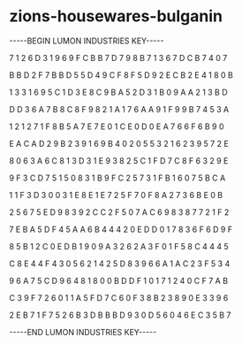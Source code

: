 # zions-housewares-bulganin

-----BEGIN LUMON INDUSTRIES KEY-----

7 1 2 6 D 3 1 9 6 9 F C B B 7 D 7 9 8 B 7 1 3 6 7 D C B 7 4 0 7

B B D 2 F 7 B B D 5 5 D 4 9 C F 8 F 5 D 9 2 E C B 2 E 4 1 8 0 B

1 3 3 1 6 9 5 C 1 D 3 E 8 C 9 B A 5 2 D 3 1 B 0 9 A A 2 1 3 B D

D D 3 6 A 7 B 8 C 8 F 9 8 2 1 A 1 7 6 A A 9 1 F 9 9 B 7 4 5 3 A

1 2 1 2 7 1 F 8 B 5 A 7 E 7 E 0 1 C E 0 D 0 E A 7 6 6 F 6 B 9 0

E A C A D 2 9 B 2 3 9 1 6 9 B 4 0 2 0 5 5 3 2 1 6 2 3 9 5 7 2 E

8 0 6 3 A 6 C 8 1 3 D 3 1 E 9 3 8 2 5 C 1 F D 7 C 8 F 6 3 2 9 E

9 F 3 C D 7 5 1 5 0 8 3 1 B 9 F C 2 5 7 3 1 F B 1 6 0 7 5 B C A

1 1 F 3 D 3 0 0 3 1 E 8 E 1 E 7 2 5 F 7 0 F 8 A 2 7 3 6 B E 0 B

2 5 6 7 5 E D 9 8 3 9 2 C C 2 F 5 0 7 A C 6 9 8 3 8 7 7 2 1 F 2

7 E B A 5 D F 4 5 A A 6 B 4 4 4 2 0 E D D 0 1 7 8 3 6 F 6 D 9 F

8 5 B 1 2 C 0 E D B 1 9 0 9 A 3 2 6 2 A 3 F 0 1 F 5 8 C 4 4 4 5

C 8 E 4 4 F 4 3 0 5 6 2 1 4 2 5 D 8 3 9 6 6 A 1 A C 2 3 F 5 3 4

9 6 A 7 5 C D 9 6 4 8 1 8 0 0 B D D F 1 0 1 7 1 2 4 0 C F 7 A B

C 3 9 F 7 2 6 0 1 1 A 5 F D 7 C 6 0 F 3 8 B 2 3 8 9 0 E 3 3 9 6

2 E B 7 1 F 7 5 2 6 B 3 D B B B D 9 3 0 D 5 6 0 4 6 E C 3 5 B 7

-----END LUMON INDUSTRIES KEY-----
